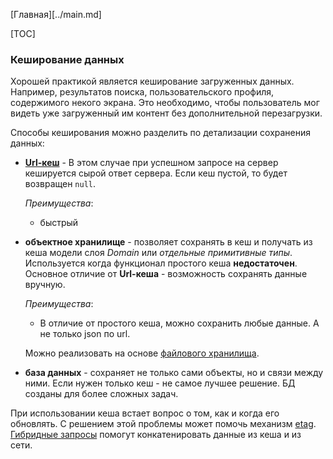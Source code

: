 [Главная][../main.md]

[TOC]

### Кеширование данных

Хорошей практикой является кеширование загруженных данных. Например,
результатов поиска, пользовательского профиля, содержимого некого экрана.
Это необходимо, чтобы пользователь мог видеть уже загруженный им контент
без дополнительной перезагрузки.

Способы кеширования можно разделить по детализации сохранения данных:

- [**Url-кеш**][simple_cache] - В этом случае при успешном запросе на
сервер кешируется сырой ответ сервера.
Если кеш пустой, то будет возвращен `null`.

    *Преимущества*:
     - быстрый

- **объектное хранилище** - позволяет
сохранять в кеш и получать из кеша модели слоя *Domain* или
*отдельные примитивные типы*. Используется когда функционал простого кеша
**недостаточен**. Основное отличие от **Url-кеша**  - возможность
сохранять данные вручную.

   *Преимущества*:
   - В отличие от простого кеша, можно сохранить любые данные. А не только
   json по url.

   Можно реализовать на основе [файлового хранилища][file_cache].

- **база данных** - сохраняет не только сами объекты, но и связи между ними.
Если нужен только кеш - не самое лучшее решение. БД созданы для более сложных задач.

При использовании кеша встает вопрос о том, как и когда его обновлять. С решением
этой проблемы может помочь механизм [etag][etag]. [Гибридные
запросы][hybrid] помогут конкатенировать данные из кеша и из сети.

[etag]: ../../network/docs/etag.md
[hybrid]: ../../network/docs/hybrid.md
[simple_cache]: ../../network/docs/url_cache.md
[file_cache]: ../../filestorage/README.md
